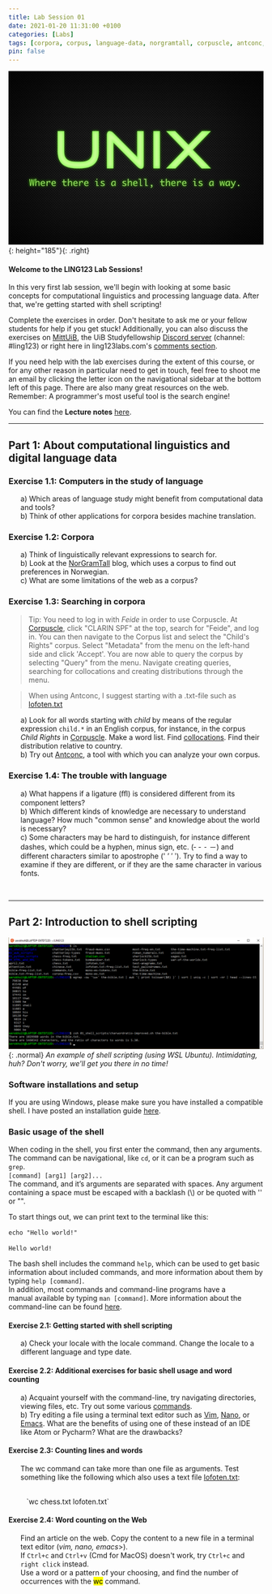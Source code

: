 ```yaml
---
title: Lab Session 01
date: 2021-01-20 11:31:00 +0100
categories: [Labs]
tags: [corpora, corpus, language-data, norgramtall, corpuscle, antconc, shell, setup, wsl, ubuntu, bash, wc, vim, nano, emacs, zsh]
pin: false
---
```

<style>
  ul {
    list-style: none;
  }
</style>


![UNIX Logo](/assets/img/UNIX.png){: height="185"}{: .right}

#### Welcome to the LING123 Lab Sessions! <br>

In this very first lab session, we'll begin with looking at some basic concepts for computational linguistics
and processing language data. After that, we're getting started with shell scripting!


Complete the exercises in order. Don't hesitate to ask me or your fellow students for help if you get stuck!
Additionally, you can also discuss the exercises on
[MittUiB](https://mitt.uib.no/courses/27100/discussion_topics),
the UiB Studyfellowship [Discord server](https://discord.gg/sXgmWQ2G) (channel: #ling123) or right here in
ling123labs.com's [comments section](#post-extend-wrapper). <br>

If you need help with the lab exercises during the extent of this course, or for any other reason in particular need to
get in touch, feel free to shoot me an email by clicking the letter icon on the navigational sidebar at the bottom left
of this page. There are also many great resources on the web. <br>
Remember: A programmer's most useful tool is the search engine! <br>

You can find the **Lecture notes** [here](https://lingkurs.h.uib.no/webroot/index.php?page=nlpintro&lang=en&course=ling123).
<br>

***

## Part 1: About computational linguistics and digital language data

### Exercise 1.1: Computers in the study of language<br>
<ul>
<li> a) Which areas of language study might benefit from computational data and tools?</li>
<li> b) Think of other applications for corpora besides machine translation.</li>
</ul>



### Exercise 1.2: Corpora <br>
<ul>
<li> a) Think of linguistically relevant expressions to search for.</li>
<li> b) Look at the
<a href="https://norgramtall.w.uib.no">NorGramTall</a> blog, which uses a corpus to find out preferences in Norwegian.</li>
<li> c) What are some limitations of the web as a corpus?</li>
</ul>



### Exercise 1.3: Searching in corpora<br>
> Tip: You need to log in with *Feide* in order to use Corpuscle.
> At [Corpuscle](https://clarino.uib.no/korpuskel/page), click "CLARIN SPF" at the top, search for "Feide", and log in.
> You can then navigate to the Corpus list and select the "Child's Rights" corpus. Select "Metadata" from the menu on the left-hand side and click 'Accept'.
> You are now able to query the corpus by selecting "Query" from the menu.
> Navigate creating queries, searching for collocations and creating distributions through the menu.

> When using Antconc, I suggest starting with a .txt-file such as [lofoten.txt](https://lingkurs.h.uib.no/webroot/static/lofoten.txt)

<ul>
<li> a) Look for all words starting with  <i>child</i> by means of the regular expression <code>child.*</code> in an English
corpus, for instance, in the corpus <i>Child Rights</i> in <a href="https://clarino.uib.no/korpuskel/page">Corpuscle</a>.
Make a word list. Find <a href="https://www.englishclub.com/vocabulary/collocations.htm">collocations</a>. Find their distribution relative to country.</li>
<li> b) Try out <a href="https://www.laurenceanthony.net/software/antconc/">Antconc</a>, a tool with which you can analyze your own corpus.</li>
</ul>



### Exercise 1.4: The trouble with language <br>
<ul>
<li> a) What happens if a ligature (ﬄ) is considered different from its component letters?</li>
<li> b) Which different kinds of knowledge are necessary to understand language? How much "common sense" and knowledge about the world is necessary?</li>
<li> c) Some characters may be hard to distinguish, for instance different dashes, which could be a hyphen, minus sign, etc. (‐ - ⁃ －)
and different characters similar to apostrophe (' ʼ ′ ʹ). Try to find a way to examine if they are different, or if they are the same character in various fonts.</li>
</ul>

<br>

---

## Part 2: Introduction to shell scripting


![An example of shell scripting](/assets/img/shell-scripting-example.png){: .normal}
_An example of shell scripting (using WSL Ubuntu). Intimidating, huh? Don't worry, we'll get you there in no time!_

### Software installations and setup
If you are using Windows, please make sure you have installed a compatible shell.
I have posted an installation guide [here](https://sebastianrokholt.github.io/LING123labs/posts/Software-installations-for-LING123/).


### Basic usage of the shell
When coding in the shell, you first enter the command, then any arguments.
The command can be navigational, like `cd`, or it can be a program such as `grep`.<br>
    `[command] [arg1] [arg2]... ` <br>
The command, and it’s arguments are separated with spaces. Any argument containing a space must be escaped with a backlash
(\\) or be quoted with '' or "".

To start things out, we can print text to the terminal like this: <br>
  ```console
echo "Hello world!"
```

`Hello world!`

The bash shell includes the command `help`, which can be used to get basic information about included commands, and more information about them by typing `help [command]`.  <br>
In addition, most commands and command-line programs have a <br> manual available by typing `man [command]`.
More information about the command-line can be found [here](https://lingkurs.h.uib.no/webroot/index.php?page=unix&lang=en&course=ling123).

#### Exercise 2.1: Getting started with shell scripting<br>
<ul>
<li> a) Check your locale with the locale command. Change the locale to a different language and type date.</li>
</ul>


#### Exercise 2.2: Additional exercises for basic shell usage and word counting <br>
<ul>
<li> a) Acquaint yourself with the command-line, try navigating directories, viewing files, etc. Try out some various
<a href="https://lingkurs.h.uib.no/webroot/index.php?page=unix&lang=en&course=ling123">commands</a>.</li>
<li> b) Try editing a file using a terminal text editor such as <a href="https://vim.fandom.com/wiki/Vim_Tips_Wiki">Vim</a>, <a href="https://www.nano-editor.org/">Nano</a>, or
 <a href="https://www.gnu.org/software/emacs/">Emacs</a>. What are the benefits of using one of these instead of an IDE like Atom or Pycharm? What are the drawbacks? </li>
</ul>


#### Exercise 2.3: Counting lines and words<br>
<ul>
<li> The wc command can take more than one file as arguments. Test something like the following which also uses a text file
<a href="https://lingkurs.h.uib.no/webroot/static/lofoten.txt">lofoten.txt</a>: </li> <br>
</ul>
         `wc chess.txt lofoten.txt`


#### Exercise 2.4: Word counting on the Web<br>
<ul>
<li> Find an article on the web. Copy the content to a new file in a terminal text editor (<i>vim, nano, emacs</i>>).</li>
<li> If <code>Ctrl+c</code> and <code>Ctrl+v</code> (Cmd for MacOS) doesn't work, try <code>Ctrl+c</code> and <code>right click</code> instead. </li>
<li> Use a word or a pattern of your choosing, and find the number of occurrences with the <mark>wc</mark> command.</li>
</ul>


